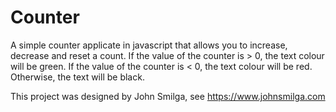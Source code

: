 # Counter

A simple counter applicate in javascript that allows you to increase, decrease and reset a count. If the value of the counter is > 0, the text colour will be green. If the value of the counter is < 0, the text colour will be red. Otherwise, the text will be black.

This project was designed by John Smilga, see https://www.johnsmilga.com
